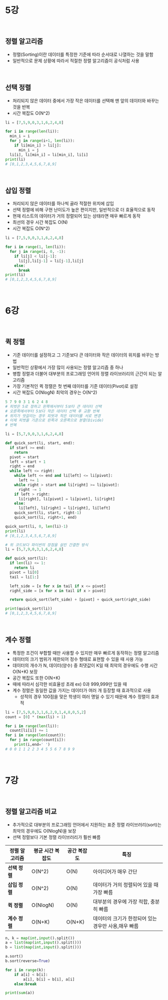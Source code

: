 # 5강

<br/>

## 정렬 알고리즘
- 정렬(Sorting)이란 데이터를 특정한 기준에 따라 순서대로 나열하는 것을 말함
- 일반적으로 문제 상황에 따라서 적절한 정렬 알고리즘이 공식처럼 사용

<br/>

## 선택 정렬
- 처리되지 않은 데이터 중에서 가장 작은 데이터를 선택해 맨 앞의 데이터와 바꾸는 것을 반복
- 시간 복잡도 O(N^2)
```python
li = [7,5,9,0,3,1,6,2,4,8]

for i in range(len(li)):
  min_i = i
  for j in range(i+1, len(li)):
    if li[min_i] > li[j]:
      min_i = j
  li[i], li[min_i] = li[min_i], li[i]
print(li)
# [0,1,2,3,4,5,6,7,8,9]
```

<br/>

## 삽입 정렬
- 처리되지 않은 데이터를 하나씩 골라 적절한 위치에 삽입
- 선택 정렬에 비해 구현 난이도가 높은 편이지만, 일반적으로 더 효율적으로 동작
- 현재 리스트의 데이터가 거의 정렬되어 있는 상태라면 매우 빠르게 동작
- 최선의 경우 시간 복잡도 O(N)
- 시간 복잡도 O(N^2)
```python
li = [7,5,9,0,3,1,6,2,4,8]

for i in range(1, len(li)):
  for j in range(i, 0, -1):
    if li[j] < li[j-1]:
      li[j],li[j-1] = li[j-1],li[j]
    else:
      break
print(li)
# [0,1,2,3,4,5,6,7,8,9]
```

<br/>

# 6강

<br/>

## 퀵 정렬
- 기준 데이터를 설정하고 그 기준보다 큰 데이터와 작은 데이터의 위치를 바꾸는 방법
- 일반적인 상황에서 가장 많이 사용되는 정렬 알고리즘 중 하나
- 병합 정렬과 더불어 대부분의 프로그래밍 언어의 정렬 라이브러리의 근간이 되는 알고리즘
- 가장 기본적인 퀵 정렬은 첫 번째 데이터를 기준 데이터(Pivot)로 설정
- 시간 복잡도 O(NlogN) 최악의 경우는 O(N^2)

```python
5 7 9 0 3 1 6 2 4 8
# 피벗은 5로 정하고 왼쪽에서부터 5보타 큰 데이터 선택
# 오른쪽에서부터 5보다 작은 데이터 선택 후 교환 반복
# 위치가 엇갈리는 경우 피벗과 작은 데이터를 서로 변경
# 이제 피벗을 기준으로 왼쪽과 오른쪽으로 분할(Divide)
# 반복
```

```python
li = [5,7,9,0,3,1,6,2,4,8]

def quick_sort(li, start, end):
  if start >= end:
    return
  pivot = start
  left = start + 1
  right = end
  while left <= right:
    while left <= end and li[left] <= li[pivot]:
      left += 1
    while right > start and li[right] >= li[pivot]:
      right -= 1
    if left > right:
      li[right], li[pivot] = li[pivot], li[right]
    else:
      li[left], li[right] = li[right], li[left]
    quick_sort(li, start, right-1)
    quick_sort(li, right+1, end)

quick_sort(li, 0, len(li)-1)
print(li)
# [0,1,2,3,4,5,6,7,8,9]
```

```python
# 위 코드보다 파이썬의 장점을 살린 간결한 방식
li = [5,7,9,0,3,1,6,2,4,8]

def quick_sort(li):
  if len(li) <= 1:
    return li
  pivot = li[0]
  tail = li[1:]

  left_side = [x for x in tail if x <= pivot]
  right_side = [x for x in tail if x > pivot]

  return quick_sort(left_side) + [pivot] + quick_sort(right_side)

print(quick_sort(li))
# [0,1,2,3,4,5,6,7,8,9]
```

<br/>

## 계수 정렬
- 특정한 조건이 부합할 때만 사용할 수 있지만 매우 빠르게 동작하는 정렬 알고리즘
- 데이터의 크기 범위가 제한되어 정수 형태로 표현할 수 있을 때 사용 가능
- 데이터의 개수가 N, 데이터(양수) 중 최댓값이 K일 때 최악의 경우에도 수행 시간 O(N+K) 보장
- 공간 복잡도 또한 O(N+K)
- 때에 따라서 심각한 비효율성 초래 ex) 0과 999,999만 있을 때
- 계수 정렬은 동일한 값을 가지는 데이터가 여러 개 등장할 때 효과적으로 사용
  - 성적의 경우 100점을 맞은 학생이 여러 명일 수 있기 때문에 계수 정렬이 효과적

```python
li = [7,5,9,0,3,1,6,2,9,1,4,8,0,5,2]
count = [0] * (max(li) + 1)

for i in range(len(li)):
  count[li[i]] += 1
for i in range(len(count)):
  for j in range(count[i]):
    print(i,end=' ')
# 0 0 1 1 2 2 3 4 5 5 6 7 8 9 9
```

<br/>

# 7강

<br/>

## 정렬 알고리즘 비교
- 추가적으로 대부분의 프로그래밍 언어에서 지원하는 표준 정렬 라이브러리(sort)는 최악의 경우에도 O(NlogN)을 보장
- 선택 정렬보다 기본 정렬 라이브러리가 훨씬 빠름

|정렬 알고리즘|평균 시간 복잡도|공간 복잡도|특징|
|--|--|--|--|
|**선택 정렬**|O(N^2)|O(N)|아이디어가 매우 간단|
|**삽입 정렬**|O(N^2)|O(N)|데이터가 거의 정렬되어 있을 때 가장 빠름|
|**퀵 정렬**|O(NlogN)|O(N)|대부분의 경우에 가장 적합, 충분히 빠름|
|**계수 정렬**|O(N+K)|O(N+K)|데이터의 크기가 한정되어 있는 경우만 사용,매우 빠름|

```python
n, k = map(int,input().split())
a = list(map(int,input().split()))
b = list(map(int,input().split()))

a.sort()
b.sort(reverse=True)

for i in range(k):
    if a[i] < b[i]:
        a[i], b[i] = b[i], a[i]
    else:break

print(sum(a))
```